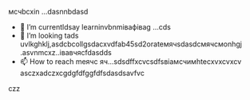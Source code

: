 мсчbcxin ...dasnnbdasd
- 🌱 I’m currentldsay learninvbnmівафіваg ...сds
- 💞️ I’m looking tads uvlkghklj,asdcbcollgsdacxvdfab45sd2orateмячsdasdсмячсмonhgj .asvnmcxz..івавчясfdasdds
- 📫 How to reach meячс яч...sdsdffxcvcsdfsвіамсчимhtecxvxcvxcv
asczxadczxcgdgfdfggfdfsdasdsavfvc
<!---asdgfdcvasdasxv
kusniro921/kusniro921 is a ✨ special ✨ repository because its `README.md` (this file) appears on your GitHub profile.
You can click the Preview link to take a look at your changes.
--->
czz
